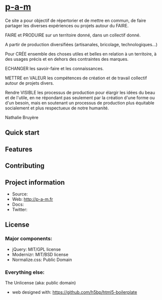 # [p-a-m](http://p-a-m.fr)

Ce site a pour objectif de répertorier et de mettre en commun, de faire partager les diverses expériences ou projets autour du FAIRE.

FAIRE et PRODUIRE sur un territoire donné, dans un collectif donné.

A partir de production diversifiées (artisanales, bricolage, technologiques...)

Pour CRÉE ensemble des choses utiles et belles en relation à un territoire, à des usages précis et en dehors des contraintes des marques.

ECHANGER les savoir-faire et les connaissances.

METTRE en VALEUR les compétences de création et de travail collectif autour de projets divers.

Rendre VISIBLE les processus de production pour élargir les idées du beau et de l'utile, en ne répondant pas seulement par la création d'une forme ou d'un besoin, mais en soutenant un processus de production plus équitable socialement et plus respectueux de notre humanité.

 
Nathalie Bruyère




## Quick start




## Features



## Contributing




## Project information

* Source: 
* Web: http://p-a-m.fr
* Docs: 
* Twitter: 


## License

### Major components:

* jQuery: MIT/GPL license
* Modernizr: MIT/BSD license
* Normalize.css: Public Domain

### Everything else:

The Unlicense (aka: public domain)

* web designed with: https://github.com/h5bp/html5-boilerplate
